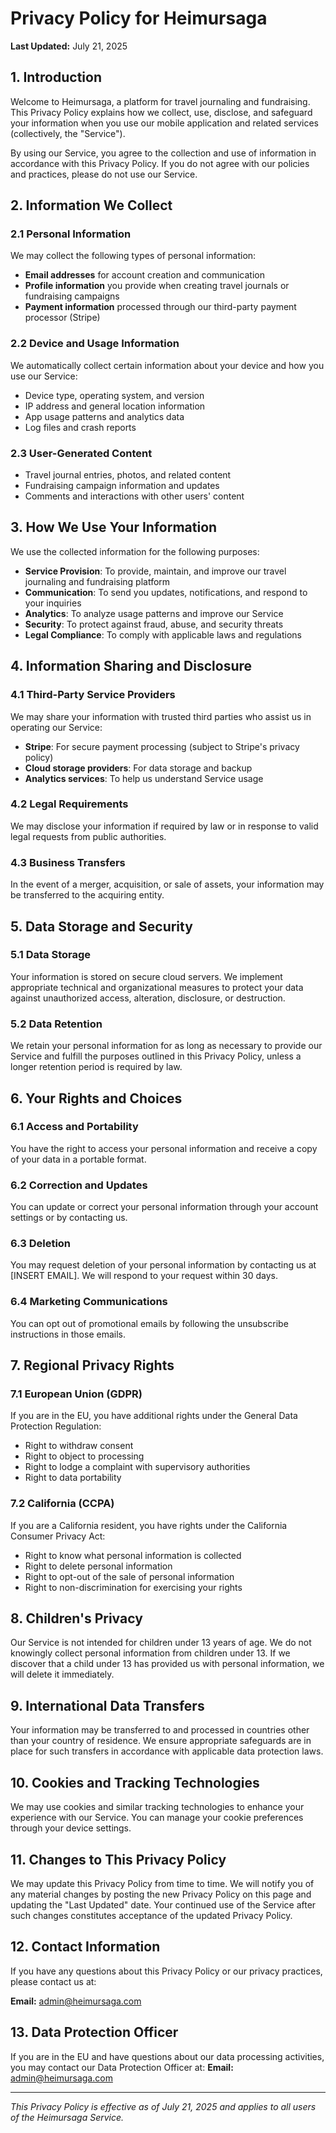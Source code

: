 # Privacy Policy for Heimursaga

**Last Updated:** July 21, 2025

## 1. Introduction

Welcome to Heimursaga, a platform for travel journaling and fundraising. This Privacy Policy explains how we collect, use, disclose, and safeguard your information when you use our mobile application and related services (collectively, the "Service").

By using our Service, you agree to the collection and use of information in accordance with this Privacy Policy. If you do not agree with our policies and practices, please do not use our Service.

## 2. Information We Collect

### 2.1 Personal Information
We may collect the following types of personal information:
- **Email addresses** for account creation and communication
- **Profile information** you provide when creating travel journals or fundraising campaigns
- **Payment information** processed through our third-party payment processor (Stripe)

### 2.2 Device and Usage Information
We automatically collect certain information about your device and how you use our Service:
- Device type, operating system, and version
- IP address and general location information
- App usage patterns and analytics data
- Log files and crash reports

### 2.3 User-Generated Content
- Travel journal entries, photos, and related content
- Fundraising campaign information and updates
- Comments and interactions with other users' content

## 3. How We Use Your Information

We use the collected information for the following purposes:
- **Service Provision**: To provide, maintain, and improve our travel journaling and fundraising platform
- **Communication**: To send you updates, notifications, and respond to your inquiries
- **Analytics**: To analyze usage patterns and improve our Service
- **Security**: To protect against fraud, abuse, and security threats
- **Legal Compliance**: To comply with applicable laws and regulations

## 4. Information Sharing and Disclosure

### 4.1 Third-Party Service Providers
We may share your information with trusted third parties who assist us in operating our Service:
- **Stripe**: For secure payment processing (subject to Stripe's privacy policy)
- **Cloud storage providers**: For data storage and backup
- **Analytics services**: To help us understand Service usage

### 4.2 Legal Requirements
We may disclose your information if required by law or in response to valid legal requests from public authorities.

### 4.3 Business Transfers
In the event of a merger, acquisition, or sale of assets, your information may be transferred to the acquiring entity.

## 5. Data Storage and Security

### 5.1 Data Storage
Your information is stored on secure cloud servers. We implement appropriate technical and organizational measures to protect your data against unauthorized access, alteration, disclosure, or destruction.

### 5.2 Data Retention
We retain your personal information for as long as necessary to provide our Service and fulfill the purposes outlined in this Privacy Policy, unless a longer retention period is required by law.

## 6. Your Rights and Choices

### 6.1 Access and Portability
You have the right to access your personal information and receive a copy of your data in a portable format.

### 6.2 Correction and Updates
You can update or correct your personal information through your account settings or by contacting us.

### 6.3 Deletion
You may request deletion of your personal information by contacting us at [INSERT EMAIL]. We will respond to your request within 30 days.

### 6.4 Marketing Communications
You can opt out of promotional emails by following the unsubscribe instructions in those emails.

## 7. Regional Privacy Rights

### 7.1 European Union (GDPR)
If you are in the EU, you have additional rights under the General Data Protection Regulation:
- Right to withdraw consent
- Right to object to processing
- Right to lodge a complaint with supervisory authorities
- Right to data portability

### 7.2 California (CCPA)
If you are a California resident, you have rights under the California Consumer Privacy Act:
- Right to know what personal information is collected
- Right to delete personal information
- Right to opt-out of the sale of personal information
- Right to non-discrimination for exercising your rights

## 8. Children's Privacy

Our Service is not intended for children under 13 years of age. We do not knowingly collect personal information from children under 13. If we discover that a child under 13 has provided us with personal information, we will delete it immediately.

## 9. International Data Transfers

Your information may be transferred to and processed in countries other than your country of residence. We ensure appropriate safeguards are in place for such transfers in accordance with applicable data protection laws.

## 10. Cookies and Tracking Technologies

We may use cookies and similar tracking technologies to enhance your experience with our Service. You can manage your cookie preferences through your device settings.

## 11. Changes to This Privacy Policy

We may update this Privacy Policy from time to time. We will notify you of any material changes by posting the new Privacy Policy on this page and updating the "Last Updated" date. Your continued use of the Service after such changes constitutes acceptance of the updated Privacy Policy.

## 12. Contact Information

If you have any questions about this Privacy Policy or our privacy practices, please contact us at:

**Email:** admin@heimursaga.com


## 13. Data Protection Officer

If you are in the EU and have questions about our data processing activities, you may contact our Data Protection Officer at:
**Email:** admin@heimursaga.com

---

*This Privacy Policy is effective as of July 21, 2025 and applies to all users of the Heimursaga Service.*